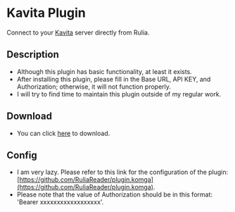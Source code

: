 # Kavita Plugin
  
Connect to your [Kavita](https://www.kavitareader.com/) server directly from Rulia.

## Description
  
 - Although this plugin has basic functionality, at least it exists.
 - After installing this plugin, please fill in the Base URL, API KEY, and Authorization; otherwise, it will not function properly.
 - I will try to find time to maintain this plugin outside of my regular work.

## Download

 - You can click [here](https://github.com/LittleStar-OuO/plugin.Kavita/releases) to download.

## Config
  
  - I am very lazy. Please refer to this link for the configuration of the plugin: [https://github.com/RuliaReader/plugin.komga](https://github.com/RuliaReader/plugin.komga). 
  - Please note that the value of Authorization should be in this format: 'Bearer xxxxxxxxxxxxxxxxxx'.